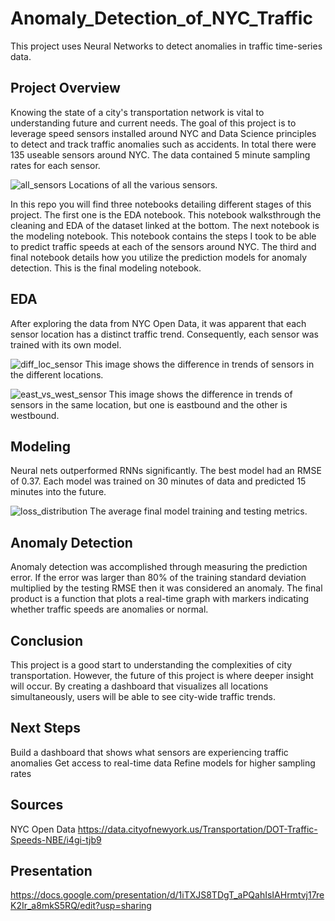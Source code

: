 # Anomaly_Detection_of_NYC_Traffic
This project uses Neural Networks to detect anomalies in traffic time-series data.

## Project Overview

Knowing the state of a city's transportation network is vital to understanding future and current needs. The goal of this project is to leverage speed sensors installed around NYC and Data Science principles to detect and track traffic anomalies such as accidents. In total there were 135 useable sensors around NYC. The data contained 5 minute sampling rates for each sensor.

![all_sensors](https://user-images.githubusercontent.com/65979022/98952514-8bf44500-24c9-11eb-9ed1-7e466c38da4f.png)
Locations of all the various sensors.

In this repo you will find three notebooks detailing different stages of this project. The first one is the EDA notebook. This notebook walksthrough the cleaning and EDA of the dataset linked at the bottom. The next notebook is the modeling notebook. This notebook contains the steps I took to be able to predict traffic speeds at each of the sensors around NYC. The third and final notebook details how you utilize the prediction models for anomaly detection. This is the final modeling notebook.

## EDA

After exploring the data from NYC Open Data, it was apparent that each sensor location has a distinct traffic trend. Consequently, each sensor was trained with its own model.

![diff_loc_sensor](https://user-images.githubusercontent.com/65979022/98952527-8f87cc00-24c9-11eb-8d7b-dccdfb947947.png)
This image shows the difference in trends of sensors in the different locations.

![east_vs_west_sensor](https://user-images.githubusercontent.com/65979022/98952536-944c8000-24c9-11eb-97fc-d3df050ba888.png)
This image shows the difference in trends of sensors in the same location, but one is eastbound and the other is westbound.

## Modeling

Neural nets outperformed RNNs significantly. The best model had an RMSE of 0.37. Each model was trained on 30 minutes of data and predicted 15 minutes into the future.

![loss_distribution](https://user-images.githubusercontent.com/65979022/98952531-91ea2600-24c9-11eb-903b-29118d023603.png)
The average final model training and testing metrics. 

## Anomaly Detection

Anomaly detection was accomplished through measuring the prediction error. If the error was larger than 80% of the training standard deviation multiplied by the testing RMSE then it was considered an anomaly. The final product is a function that plots a real-time graph with markers indicating whether traffic speeds are anomalies or normal.

## Conclusion

This project is a good start to understanding the complexities of city transportation. However, the future of this project is where deeper insight will occur. By creating a dashboard that visualizes all locations simultaneously, users will be able to see city-wide traffic trends. 

## Next Steps

Build a dashboard that shows what sensors are experiencing traffic anomalies
Get access to real-time data
Refine models for higher sampling rates


## Sources

NYC Open Data https://data.cityofnewyork.us/Transportation/DOT-Traffic-Speeds-NBE/i4gi-tjb9

## Presentation
https://docs.google.com/presentation/d/1iTXJS8TDgT_aPQahIsIAHrmtvj17reK2Ir_a8mkS5RQ/edit?usp=sharing
